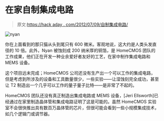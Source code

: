# 在家自制集成电路

> 原文:[https://hack aday . com/2012/07/09/自制集成电路/](https://hackaday.com/2012/07/09/make-your-own-integrated-circuits-at-home/)

![](../Images/c8b1c7b2d2cde80af2aec9f1a4eba8e1.png "nyan")

你在上面看到的那只猫从头到尾只有 600 微米。客观地说，这大约是人类头发直径的 10 倍。此外，Nyan 被蚀刻成 200 纳米厚的铜箔，是 HomeCMOS 团队的工作成果，他们正在开发一种业余爱好者友好的工艺，在家中制作集成电路和 MEMS 设备。

这个项目远未完成；HomeCMOS 公司还没有生产出一个可以工作的集成电路，但是考虑到所涉及的设备和工具数量很少，一些实验——让湿蚀刻完全成功，甚至让 T2 制造出一个几乎可以工作的量子量子比特——是非常了不起的。

HomeCMOS 团队还没有真正制造出集成电路或 MEMS 设备，[Jeri Ellsworth]已经通过在家里制造晶体管和集成电路证明了这是可能的。虽然 HomeCMOS 实验室不会很快推出具有数百万晶体管的芯片，但很可能会看到一些小规模集成技术，如几个逻辑门或调节器。